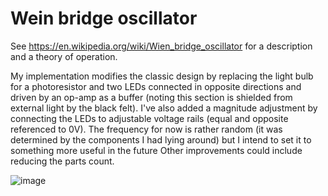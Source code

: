# Wein bridge oscillator
See https://en.wikipedia.org/wiki/Wien_bridge_oscillator for a description and a theory of operation.

My implementation modifies the classic design by replacing the light bulb for a photoresistor and two LEDs connected in opposite directions and driven by an op-amp as a buffer (noting this section is shielded from external light by the black felt). I've also added a magnitude adjustment by connecting the LEDs to adjustable voltage rails (equal and opposite referenced to 0V).
The frequency for now is rather random (it was determined by the components I had lying around) but I intend to set it to something more useful in the future
Other improvements could include reducing the parts count.

![image](https://github.com/user-attachments/assets/509e98c0-9220-42a1-af1e-bb87e8e6b895)

